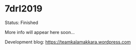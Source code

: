 # 7drl2019

Status: Finished

More info will appear here soon...

Development blog: https://teamkalamakkara.wordpress.com
